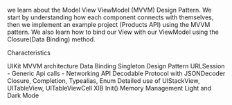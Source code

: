 we learn about the Model View ViewModel (MVVM) Design Pattern. 
We start by understanding how each component connects with themselves, then we implement an example project (Products API) using the MVVM pattern.
We also learn how to bind our View with our ViewModel using the Closure(Data Binding) method.


Characteristics

 UIKit
 MVVM architecture
 Data Binding
 Singleton Design Pattern
 URLSession - Generic Api calls - Networking API
 Decodable Protocol with JSONDecoder
 Closure, Completion, Typealias, Enum
 Detailed use of UIStackView, UITableView, UITableViewCell XIB
 Init()
 Memory Management
 Light and Dark Mode

